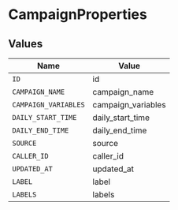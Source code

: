 # CampaignProperties


## Values

| Name                 | Value                |
| -------------------- | -------------------- |
| `ID`                 | id                   |
| `CAMPAIGN_NAME`      | campaign_name        |
| `CAMPAIGN_VARIABLES` | campaign_variables   |
| `DAILY_START_TIME`   | daily_start_time     |
| `DAILY_END_TIME`     | daily_end_time       |
| `SOURCE`             | source               |
| `CALLER_ID`          | caller_id            |
| `UPDATED_AT`         | updated_at           |
| `LABEL`              | label                |
| `LABELS`             | labels               |